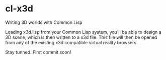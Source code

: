 # cl-x3d

Writing 3D worlds with Common Lisp

Loading x3d.lisp from your Common Lisp system, you'll be able to design a 3D scene, which is then written to a x3d file. This file will then be opened from any of the existing x3d compatible virtual reality browsers.

Stay tunned. First commit soon!
